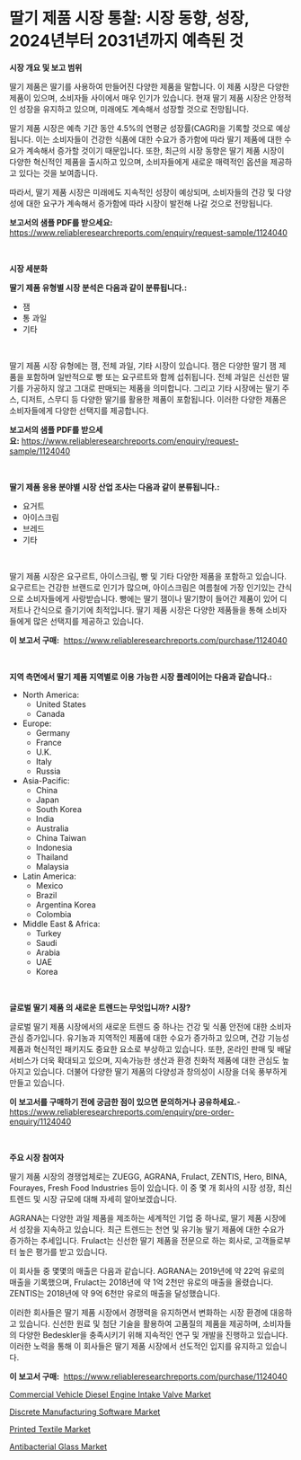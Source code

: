 <p><h1>딸기 제품 시장 통찰: 시장 동향, 성장, 2024년부터 2031년까지 예측된 것</h1></p><p><strong>시장 개요 및 보고 범위</strong></p>
<p><p>딸기 제품은 딸기를 사용하여 만들어진 다양한 제품을 말합니다. 이 제품 시장은 다양한 제품이 있으며, 소비자들 사이에서 매우 인기가 있습니다. 현재 딸기 제품 시장은 안정적인 성장을 유지하고 있으며, 미래에도 계속해서 성장할 것으로 전망됩니다. </p><p>딸기 제품 시장은 예측 기간 동안 4.5%의 연평균 성장률(CAGR)을 기록할 것으로 예상됩니다. 이는 소비자들이 건강한 식품에 대한 수요가 증가함에 따라 딸기 제품에 대한 수요가 계속해서 증가할 것이기 때문입니다. 또한, 최근의 시장 동향은 딸기 제품 시장이 다양한 혁신적인 제품을 출시하고 있으며, 소비자들에게 새로운 매력적인 옵션을 제공하고 있다는 것을 보여줍니다.</p><p>따라서, 딸기 제품 시장은 미래에도 지속적인 성장이 예상되며, 소비자들의 건강 및 다양성에 대한 요구가 계속해서 증가함에 따라 시장이 발전해 나갈 것으로 전망됩니다.</p></p>
<p><strong>보고서의 샘플 PDF를 받으세요:</strong> <a href="https://www.reliableresearchreports.com/enquiry/request-sample/1124040">https://www.reliableresearchreports.com/enquiry/request-sample/1124040</a></p>
<p>&nbsp;</p>
<p><strong>시장 세분화</strong></p>
<p><strong>딸기 제품 유형별 시장 분석은 다음과 같이 분류됩니다.:</strong></p>
<p><ul><li>잼</li><li>통 과일</li><li>기타</li></ul></p>
<p>&nbsp;</p>
<p><p>딸기 제품 시장 유형에는 잼, 전체 과일, 기타 시장이 있습니다. 잼은 다양한 딸기 잼 제품을 포함하며 일반적으로 빵 또는 요구르트와 함께 섭취됩니다. 전체 과일은 신선한 딸기를 가공하지 않고 그대로 판매되는 제품을 의미합니다. 그리고 기타 시장에는 딸기 주스, 디저트, 스무디 등 다양한 딸기를 활용한 제품이 포함됩니다. 이러한 다양한 제품은 소비자들에게 다양한 선택지를 제공합니다.</p></p>
<p><strong>보고서의 샘플 PDF를 받으세요:</strong>&nbsp;<a href="https://www.reliableresearchreports.com/enquiry/request-sample/1124040">https://www.reliableresearchreports.com/enquiry/request-sample/1124040</a></p>
<p>&nbsp;</p>
<p><strong> 딸기 제품 응용 분야별 시장 산업 조사는 다음과 같이 분류됩니다.:</strong></p>
<p><ul><li>요거트</li><li>아이스크림</li><li>브레드</li><li>기타</li></ul></p>
<p>&nbsp;</p>
<p><p>딸기 제품 시장은 요구르트, 아이스크림, 빵 및 기타 다양한 제품을 포함하고 있습니다. 요구르트는 건강한 브랜드로 인기가 많으며, 아이스크림은 여름철에 가장 인기있는 간식으로 소비자들에게 사랑받습니다. 빵에는 딸기 잼이나 딸기향이 들어간 제품이 있어 디저트나 간식으로 즐기기에 최적입니다. 딸기 제품 시장은 다양한 제품들을 통해 소비자들에게 많은 선택지를 제공하고 있습니다.</p></p>
<p><strong>이 보고서 구매:</strong>&nbsp; <a href="https://www.reliableresearchreports.com/purchase/1124040">https://www.reliableresearchreports.com/purchase/1124040</a></p>
<p>&nbsp;</p>
<p><strong>지역 측면에서 딸기 제품 지역별로 이용 가능한 시장 플레이어는 다음과 같습니다.:</strong></p>
<p><ul>
    <li>
        North America:
        <ul>
            <li>United States</li>
            <li>Canada</li>
        </ul>
    </li>
    <li>
        Europe:
        <ul>
            <li>Germany</li>
            <li>France</li>
            <li>U.K.</li>
            <li>Italy</li>
            <li>Russia</li>
        </ul>
    </li>
    <li>
        Asia-Pacific:
        <ul>
            <li>China</li>
            <li>Japan</li>
            <li>South Korea</li>
            <li>India</li>
            <li>Australia</li>
            <li>China Taiwan</li>
            <li>Indonesia</li>
            <li>Thailand</li>
            <li>Malaysia</li>
        </ul>
    </li>
    <li>
        Latin America:
        <ul>
            <li>Mexico</li>
            <li>Brazil</li>
            <li>Argentina Korea</li>
            <li>Colombia</li>
        </ul>
    </li>
    <li>
        Middle East & Africa:
        <ul>
            <li>Turkey</li>
            <li>Saudi</li>
            <li>Arabia</li>
            <li>UAE</li>
            <li>Korea</li>
        </ul>
    </li>
    </ul></p>
<p>&nbsp;</p>
<p><strong>글로벌 딸기 제품 의 새로운 트렌드는 무엇입니까? 시장?</strong></p>
<p><p>글로벌 딸기 제품 시장에서의 새로운 트렌드 중 하나는 건강 및 식품 안전에 대한 소비자 관심 증가입니다. 유기농과 지역적인 제품에 대한 수요가 증가하고 있으며, 건강 기능성 제품과 혁신적인 패키지도 중요한 요소로 부상하고 있습니다. 또한, 온라인 판매 및 배달 서비스가 더욱 확대되고 있으며, 지속가능한 생산과 환경 친화적 제품에 대한 관심도 높아지고 있습니다. 더불어 다양한 딸기 제품의 다양성과 창의성이 시장을 더욱 풍부하게 만들고 있습니다.</p></p>
<p><strong>이 보고서를 구매하기 전에 궁금한 점이 있으면 문의하거나 공유하세요.</strong>- <a href="https://www.reliableresearchreports.com/enquiry/pre-order-enquiry/1124040">https://www.reliableresearchreports.com/enquiry/pre-order-enquiry/1124040</a></p>
<p>&nbsp;</p>
<p><strong>주요 시장 참여자</strong></p>
<p><p>딸기 제품 시장의 경쟁업체로는 ZUEGG, AGRANA, Frulact, ZENTIS, Hero, BINA, Fourayes, Fresh Food Industries 등이 있습니다. 이 중 몇 개 회사의 시장 성장, 최신 트렌드 및 시장 규모에 대해 자세히 알아보겠습니다.</p><p>AGRANA는 다양한 과일 제품을 제조하는 세계적인 기업 중 하나로, 딸기 제품 시장에서 성장을 지속하고 있습니다. 최근 트렌드는 천연 및 유기농 딸기 제품에 대한 수요가 증가하는 추세입니다. Frulact는 신선한 딸기 제품을 전문으로 하는 회사로, 고객들로부터 높은 평가를 받고 있습니다.</p><p>이 회사들 중 몇몇의 매출은 다음과 같습니다. AGRANA는 2019년에 약 22억 유로의 매출을 기록했으며, Frulact는 2018년에 약 1억 2천만 유로의 매출을 올렸습니다. ZENTIS는 2018년에 약 9억 6천만 유로의 매출을 달성했습니다.</p><p>이러한 회사들은 딸기 제품 시장에서 경쟁력을 유지하면서 변화하는 시장 환경에 대응하고 있습니다. 신선한 원료 및 첨단 기술을 활용하여 고품질의 제품을 제공하며, 소비자들의 다양한 Bedeskler을 충족시키기 위해 지속적인 연구 및 개발을 진행하고 있습니다. 이러한 노력을 통해 이 회사들은 딸기 제품 시장에서 선도적인 입지를 유지하고 있습니다.</p></p>
<p><strong>이 보고서 구매:</strong>&nbsp;&nbsp;<a href="https://www.reliableresearchreports.com/purchase/1124040">https://www.reliableresearchreports.com/purchase/1124040</a></p>
<p><p><a href="https://view.publitas.com/reportprime-1/commercial-vehicle-diesel-engine-intake-valve-market-provides-detailed-segmentation-of-this-market-based-on-type-application-and-region-and-forecast-for-the-period-from-2023-2030/">Commercial Vehicle Diesel Engine Intake Valve Market</a></p><p><a href="https://skillful-vermicelli-b89.notion.site/Discrete-Manufacturing-Software-Market-Research-Report-Forecasted-for-Period-from-2024-2031-by-Ma-a78bbfa40ebb42c7b79d2bccc893c07a">Discrete Manufacturing Software Market</a></p><p><a href="https://github.com/angelajermaine/Market-Research-Report-List-2/blob/main/printed-textile-market.md">Printed Textile Market</a></p><p><a href="https://github.com/beatblasta/Market-Research-Report-List-2/blob/main/antibacterial-glass-market.md">Antibacterial Glass Market</a></p></p>
